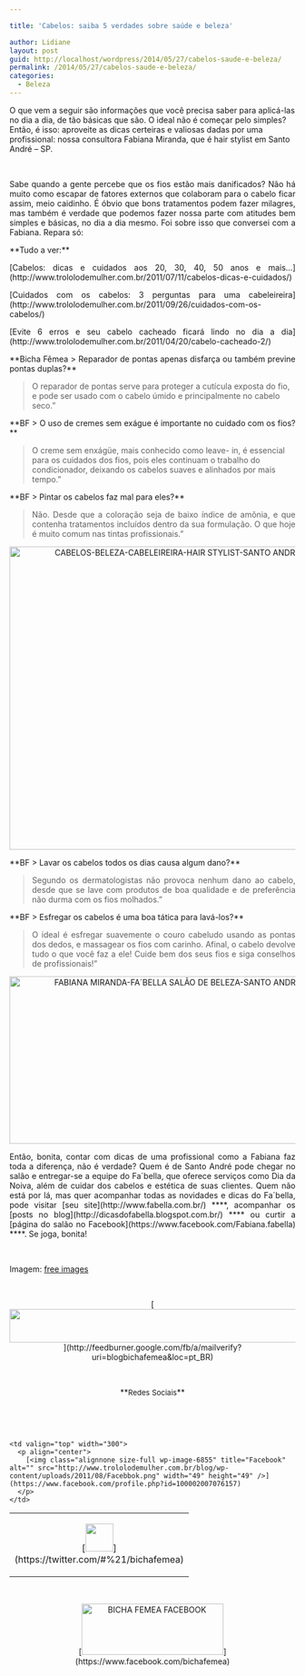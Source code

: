 ```yaml
---

title: 'Cabelos: saiba 5 verdades sobre saúde e beleza'

author: Lidiane
layout: post
guid: http://localhost/wordpress/2014/05/27/cabelos-saude-e-beleza/
permalink: /2014/05/27/cabelos-saude-e-beleza/
categories:
  - Beleza
---
```

O que vem a seguir são informações que você precisa saber para aplicá-las no dia a dia, de tão básicas que são. O ideal não é começar pelo simples? Então, é isso: aproveite as dicas certeiras e valiosas dadas por uma profissional: nossa consultora Fabiana Miranda, que é hair stylist em Santo André – SP.

&nbsp;

<p align="justify">
  Sabe quando a gente percebe que os fios estão mais danificados? Não há muito como escapar de fatores externos que colaboram para o cabelo ficar assim, meio caidinho. É óbvio que bons tratamentos podem fazer milagres, mas também é verdade que podemos fazer nossa parte com atitudes bem simples e básicas, no dia a dia mesmo. Foi sobre isso que conversei com a Fabiana. Repara só:
</p>

<!--more-->

<p align="justify">
  **Tudo a ver:**
</p>

<p align="justify">
  [Cabelos: dicas e cuidados aos 20, 30, 40, 50 anos e mais&#8230;](http://www.trololodemulher.com.br/2011/07/11/cabelos-dicas-e-cuidados/) 
</p>

<p align="justify">
  [Cuidados com os cabelos: 3 perguntas para uma cabeleireira](http://www.trololodemulher.com.br/2011/09/26/cuidados-com-os-cabelos/) 
</p>

<p align="justify">
  [Evite 6 erros e seu cabelo cacheado ficará lindo no dia a dia](http://www.trololodemulher.com.br/2011/04/20/cabelo-cacheado-2/) 
</p>

<p align="justify">
  **Bicha Fêmea > Reparador de pontas apenas disfarça ou também previne pontas duplas?**
</p>

> O reparador de pontas serve para proteger a cutícula exposta do fio, e pode ser usado com o cabelo úmido e principalmente no cabelo seco.”

<p align="justify">
  **BF > O uso de cremes sem exágue é importante no cuidado com os fios?**
</p>

> O creme sem enxágüe, mais conhecido como leave- in, é essencial para os cuidados dos fios, pois eles continuam o trabalho do condicionador, deixando os cabelos suaves e alinhados por mais tempo.”

<p align="justify">
  **BF > Pintar os cabelos faz mal para eles?**
</p>

> <p align="justify">
>   Não. Desde que a coloração seja de baixo índice de amônia, e que contenha tratamentos incluídos dentro da sua formulação. O que hoje é muito comum nas tintas profissionais.”
> </p>

<p align="center">
  <a href="http://www.trololodemulher.com.br/blog/wp-content/uploads/2014/05/CABELOS-BELEZA-CABELEIREIRA-HAIR-STYLIST-SANTO-ANDRE-SP.jpg"><img class="alignnone size-full wp-image-10041" alt="CABELOS-BELEZA-CABELEIREIRA-HAIR STYLIST-SANTO ANDRE-SP" src="http://www.trololodemulher.com.br/blog/wp-content/uploads/2014/05/CABELOS-BELEZA-CABELEIREIRA-HAIR-STYLIST-SANTO-ANDRE-SP.jpg" width="600" height="534" /></a>
</p>

<p align="justify">
  **BF > Lavar os cabelos todos os dias causa algum dano?**
</p>

> <p align="justify">
>   Segundo os dermatologistas não provoca nenhum dano ao cabelo, desde que se lave com produtos de boa qualidade e de preferência não durma com os fios molhados.”
> </p>

<p align="justify">
  **BF > Esfregar os cabelos é uma boa tática para lavá-los?**
</p>

> <p align="justify">
>   O ideal é esfregar suavemente o couro cabeludo usando as pontas dos dedos, e massagear os fios com carinho. Afinal, o cabelo devolve tudo o que você faz a ele! Cuide bem dos seus fios e siga conselhos de profissionais!”
> </p>

<p style="text-align: center;" align="justify">
  <a href="http://www.trololodemulher.com.br/blog/wp-content/uploads/2014/02/FABIANA-MIRANDA-FA´BELLA-SALÃO-DE-BELEZA-SANTO-ANDRE-SP.png"><img class="alignnone size-full wp-image-9908" alt="FABIANA MIRANDA-FA´BELLA SALÃO DE BELEZA-SANTO ANDRE-SP" src="http://www.trololodemulher.com.br/blog/wp-content/uploads/2014/02/FABIANA-MIRANDA-FA´BELLA-SALÃO-DE-BELEZA-SANTO-ANDRE-SP.png" width="600" height="295" /></a>
</p>

<p align="justify">
  Então, bonita, contar com dicas de uma profissional como a Fabiana faz toda a diferença, não é verdade? Quem é de Santo André pode chegar no salão e entregar-se a equipe do Fa´bella, que oferece serviços como Dia da Noiva, além de cuidar dos cabelos e estética de suas clientes. Quem não está por lá, mas quer acompanhar todas as novidades e dicas do Fa´bella, pode visitar [seu site](http://www.fabella.com.br/) ****, acompanhar os [posts no blog](http://dicasdofabella.blogspot.com.br/) **** ou curtir a [página do salão no Facebook](https://www.facebook.com/Fabiana.fabella) ****. Se joga, bonita!
</p>

&nbsp;

Imagem: [free images](http://www.freeimages.com/) 

&nbsp;

<p align="center">
  [<img class="alignnone size-full wp-image-8451" title="Assine o Bicha Fêmea grátis!" alt="" src="http://www.trololodemulher.com.br/blog/wp-content/uploads/2012/01/rodapé.png" width="600" height="59" />](http://feedburner.google.com/fb/a/mailverify?uri=blogbichafemea&loc=pt_BR) 
</p>

&nbsp;

<p align="center">
  **<span style="font-size: small;">Redes Sociais</span>**
</p>

&nbsp;

&nbsp;

<table width="600" border="0" cellspacing="0" cellpadding="2">
  <tr>
    <td valign="top" width="300">
      <p align="center">
        [<img class="alignnone size-full wp-image-6857" title="Twitter" alt="" src="http://www.trololodemulher.com.br/blog/wp-content/uploads/2011/08/Twitter.png" width="49" height="49" />](https://twitter.com/#%21/bichafemea) 
      </p>
    </td>
    
    <td valign="top" width="300">
      <p align="center">
        [<img class="alignnone size-full wp-image-6855" title="Facebook" alt="" src="http://www.trololodemulher.com.br/blog/wp-content/uploads/2011/08/Facebbok.png" width="49" height="49" />](https://www.facebook.com/profile.php?id=100002007076157) 
      </p>
    </td>
  </tr>
</table>

&nbsp;

<p style="text-align: center;">
  [<img class="alignnone size-full wp-image-9849" alt="BICHA FEMEA FACEBOOK" src="http://www.trololodemulher.com.br/blog/wp-content/uploads/2014/01/BICHA-FEMEA-FACEBOOK1.png" width="250" height="90" />](https://www.facebook.com/bichafemea) 
</p>